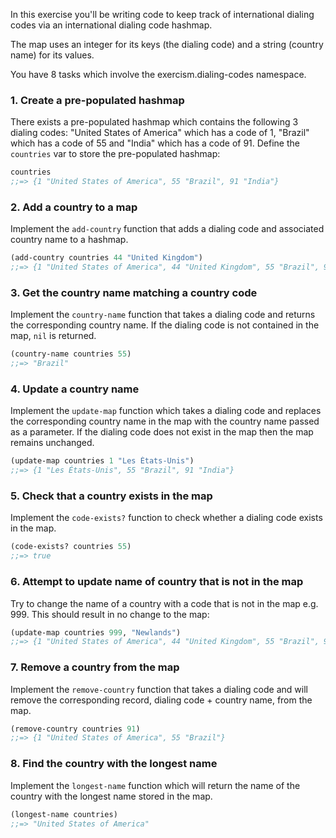 In this exercise you'll be writing code to keep track of international dialing codes via an international dialing code hashmap.

The map uses an integer for its keys (the dialing code) and a string (country name) for its values.

You have 8 tasks which involve the exercism.dialing-codes namespace.

### 1. Create a pre-populated hashmap

There exists a pre-populated hashmap which contains the following 3 dialing codes: "United States of America" which has a code of 1, "Brazil" which has a code of 55 and "India" which has a code of 91. Define the `countries` var to store the pre-populated hashmap:

```clojure
countries
;;=> {1 "United States of America", 55 "Brazil", 91 "India"}
```

### 2. Add a country to a map

Implement the `add-country` function that adds a dialing code and associated country name to a hashmap.

```clojure
(add-country countries 44 "United Kingdom")
;;=> {1 "United States of America", 44 "United Kingdom", 55 "Brazil", 91 "India"}
```

### 3. Get the country name matching a country code

Implement the `country-name` function that takes a dialing code and returns the corresponding country name. If the dialing code is not contained in the map, `nil` is returned.

```clojure
(country-name countries 55)
;;=> "Brazil"
```

### 4. Update a country name

Implement the `update-map` function which takes a dialing code and replaces the corresponding country name in the map with the country name passed as a parameter. If the dialing code does not exist in the map then the map remains unchanged.

```clojure
(update-map countries 1 "Les États-Unis")
;;=> {1 "Les États-Unis", 55 "Brazil", 91 "India"}
```

### 5. Check that a country exists in the map

Implement the `code-exists?` function to check whether a dialing code exists in the map.

```clojure
(code-exists? countries 55)
;;=> true
```

### 6. Attempt to update name of country that is not in the map

Try to change the name of a country with a code that is not in the map e.g. 999. This should result in no change to the map:

```clojure
(update-map countries 999, "Newlands")
;;=> {1 "United States of America", 44 "United Kingdom", 55 "Brazil", 91 "India"}
```

### 7. Remove a country from the map

Implement the `remove-country` function that takes a dialing code and will remove the corresponding record, dialing code + country name, from the map.

```clojure
(remove-country countries 91)
;;=> {1 "United States of America", 55 "Brazil"}
```

### 8. Find the country with the longest name

Implement the `longest-name` function which will return the name of the country with the longest name stored in the map.

```clojure
(longest-name countries)
;;=> "United States of America"
```
